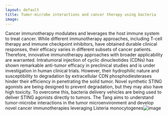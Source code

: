 ```yaml
---
layout: default
title: Tumor-microbe interactions and cancer therapy using bacteria
image: 
---
```

Cancer immunotherapy modulates and leverages the host immune system to treat cancer. While different immunotherapy approaches, including T-cell therapy and immune checkpoint inhibitors, have obtained durable clinical responses, their efficacy varies in different subsets of cancer patients. Therefore, innovative immunotherapy approaches with broader applicability are warranted. Intratumoral injection of cyclic dinucleotides (CDNs) has shown remarkable anti-tumor efficacy in preclinical studies and is under investigation in human clinical trials. However, their hydrophilic nature and susceptibility to degradation by extracellular CDN phosphodiesterases hinder their efficiency in penetrating the solid tumor. Novel synthetic STING agonists are being designed to prevent degradation, but they may also have high toxicity. To overcome this, bacteria delivery vehicles are being used to deliver STING agonists directly to tumors. The Tang aims to understand tumor-microbe interactions in the tumor microenvironment and develop novel cancer immunotherapies leveraging Listeria monocytogenes![image](https://github.com/qingtanglab/qingtanglab.github.io/assets/133623082/ecaf1653-bcd2-43e5-ba7e-3cf1e9b26412)
